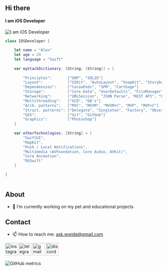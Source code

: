 ## Hi there
#### I am iOS Developer
![I am iOS Developer](https://i.pinimg.com/originals/15/e7/e3/15e7e300166c962d3b8a22f60b5cac9e.gif)

```swift
class IOSDeveloper {
    
    let name = "Alex"
    let age = 29
    let language = "Swift"
    
    var myStackDictionary: [String: [String]] = [
        
        "Principles":       ["OOP", "SOLID"]
        "Layout":           ["UIKit", "AutoLayout", "SnapKit", "Storyboard"]
        "Dependensies":     ["CocoaPods", "SPM", "Carthage"]
        "Storage":          ["Core Data", "UserDefaults", "FileManager", "Realm"]
        "Networking":       ["URLSession", "JSON Parse", "REST API", "Firebase"]
        "Multithreading":   ["GCD", "DQ's"]
        "Arch. patterns":   ["MVC", "MVVM", "MVVM+C", "MVP", "MVP+C"]
        "Struct. patterns": ["Delegate", "Singleton", "Factory", "Observer", "Facade"]
        "GUI":              ["Git", "GitHub"]
        "Graphics":         ["Photoshop"]
    ]
    
    var otherTechnologies: [String] = [
        "SwiftUI",
        "MapKit",
        "Push / Local Notifications",
        "Multimedia (AVFoundation, Core Audio, AVKit)",
        "Core Animation",
        "RXSwift"
    ]

}
    
```


## About
- 🔭 I’m currently working on my pet and educational projects 

## Contact
- 📫 How to reach me: ask.wwide@gmail.com 


[<img src='https://cdn.jsdelivr.net/npm/simple-icons@3.0.1/icons/instagram.svg' alt='instagram' height='40'>](https://www.instagram.com/@strel_loving_u/)  [<img src='https://cdn.jsdelivr.net/npm/simple-icons@3.0.1/icons/telegram.svg' alt='telegram' height='40'>](https://www.t.me/sash_ebash)  [<img src='https://cdn.jsdelivr.net/npm/simple-icons@3.0.1/icons/gmail.svg' alt='gmail' height='40'>](ask.wwide@gmail.com)  [<img src='https://cdn.jsdelivr.net/npm/simple-icons@3.0.1/icons/discord.svg' alt='discord' height='40'>](strel4k#2224)  

![GitHub metrics](https://metrics.lecoq.io/strel4k)  


